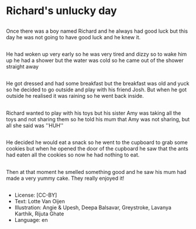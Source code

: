 # Richard's unlucky day

##
Once there was a boy named Richard and he always had good luck but this day he was not going to have good luck and he knew it.

##
He had woken up very early so he was very tired and dizzy so to wake him up he had a shower but the water was cold so he came out of the shower straight away

##
He got dressed and had some breakfast but the breakfast was old and yuck so he decided to go outside and play with his friend Josh. But when he got outside he realised it was raining so he went back inside.

##
Richard wanted to play with his toys but his sister Amy was taking all the toys and not sharing them so he told his mum that Amy was not sharing, but all she said was ''HUH''

##
He decided he would eat a snack so he went to the cupboard to grab some cookies but when he opened the door of the cupboard he saw that the ants had eaten all the cookies so now he had nothing to eat.

##
Then at that moment he smelled something good and he saw his mum had made a very yummy cake. They really enjoyed it!

##
* License: [CC-BY]
* Text: Lotte Van Oijen
* Illustration: Angie & Upesh, Deepa Balsavar, Greystroke, Lavanya Karthik, Rijuta Ghate
* Language: en
